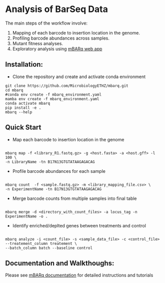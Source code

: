 # Analysis of BarSeq Data

The main steps of the workflow involve:

1. Mapping of each barcode to insertion location in the genome.
2. Profiling barcode abundances across samples.
3. Mutant fitness analyses.
4. Exploratory analysis using [mBARq web app](https://share.streamlit.io/asintsova/mbarq_app/main/app.py)

## Installation:

- Clone the repository and create and activate conda environment

```
git clone https://github.com/MicrobiologyETHZ/mbarq.git
cd mbarq
#conda env create -f mbarq_environment.yaml
mamba env create -f mbarq_environment.yaml
conda activate mbarq
pip install -e .
mbarq --help

```

## Quick Start

- Map each barcode to insertion location in the genome

```

mbarq map -f <library_R1.fastq.gz> -g <host.fasta> -a <host.gff> -l 100 \ 
-n LibraryName -tn B17N13GTGTATAAGAGACAG

```

- Profile barcode abundances for each sample

```

mbarq count  -f <sample.fastq.gz> -m <library_mapping_file.csv> \ 
-n ExperimentName -tn B17N13GTGTATAAGAGACAG

```


- Merge barcode counts from multiple samples into final table

```

mbarq merge -d <directory_with_count_files> -a locus_tag -n ExperimentName -o .

```

- Identify enriched/deplted genes between treatments and control

```

mbarq analyze -i <count_file> -s <sample_data_file> -c <control_file> --treatement_column treatement \
--batch_column batch --baseline control 

```

## Documentation and Walkthoughs:

Please see [mBARq documentation]() for detailed instructions and tutorials


